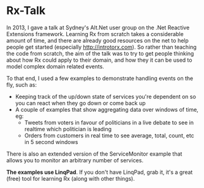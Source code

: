 Rx-Talk
=======

In 2013, I gave a talk at Sydney's Alt.Net user group on the .Net Reactive Extensions framework. Learning Rx from scratch takes a considerable amount of time, and there are already good resources on the net to help people get started (especially http://introtorx.com). So rather than teaching the code from scratch, the aim of the talk was to try to get people thinking about how Rx could apply to their domain, and how they it can be used to model complex domain related events. 

To that end, I used a few examples to demonstrate handling events on the fly, such as:

* Keeping track of the up/down state of services you're dependent on so you can react when they go down or come back up
* A couple of examples that show aggregating data over windows of time, eg:
  * Tweets from voters in favour of politicians in a live debate to see in realtime which politician is leading
  * Orders from customers in real time to see average, total, count, etc in 5 second windows
  
There is also an extended version of the ServiceMonitor example that allows you to monitor an arbitrary number of services.

**The examples use LinqPad**. If you don't have LinqPad, grab it, it's a great (free) tool for learning Rx (along with other things).
